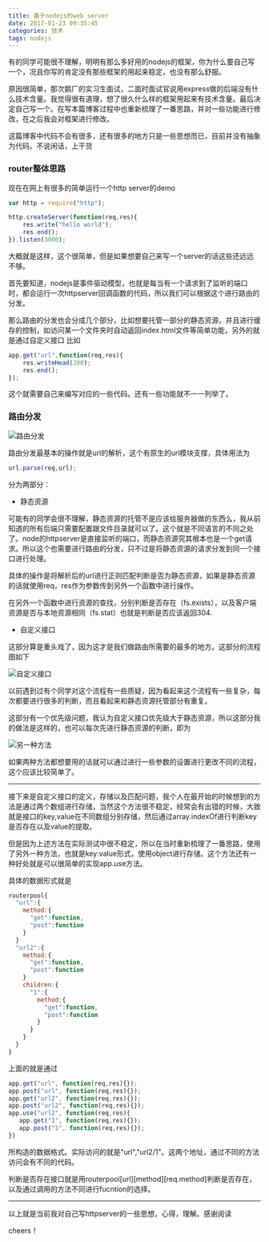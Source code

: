 ```yaml
---
title: 基于nodejs的web server
date: 2017-01-23 09:35:45
categories: 技术
tags: nodejs
---
```


有的同学可能很不理解，明明有那么多好用的nodejs的框架，你为什么要自己写一个，况且你写的肯定没有那些框架的用起来稳定，也没有那么舒服。

原因很简单，那次鹅厂的实习生面试，二面时面试官说用express做的后端没有什么技术含量。我觉得很有道理，想了很久什么样的框架用起来有技术含量。最后决定自己写一个。在写本篇博客过程中也重新梳理了一番思路，并对一些功能进行修改，在之后我会对框架进行修改。

这篇博客中代码不会有很多，还有很多的地方只是一些思想而已，目前并没有抽象为代码。不说闲话，上干货

<!--more-->

### router整体思路

现在在网上有很多的简单运行一个http server的demo
```javascript
var http = require("http");

http.createServer(function(req,res){
    res.write("hello world");
    res.end();
}).listen(3000);
```
大概就是这样，这个很简单，但是如果想要自己来写一个server的话这些还远远不够。

首先要知道，nodejs是事件驱动模型，也就是每当有一个请求到了监听的端口时，都会运行一次httpserver回调函数的代码，所以我们可以根据这个进行路由的分发。

那么路由的分发也会分成几个部分，比如想要托管一部分的静态资源，并且进行缓存的控制，如访问某一个文件夹时自动返回index.html文件等简单功能，另外的就是通过自定义接口 比如
```javascript
app.get("url",function(req,res){
    res.writeHead(200);
    res.end();
});
```
这个就需要自己来编写对应的一些代码。还有一些功能就不一一列举了。

### 路由分发

![路由分发](/img/20170123_1.svg)

路由分发最基本的操作就是url的解析，这个有原生的url模块支撑，具体用法为   
```javascript
url.parse(req,url);
```
分为两部分：

 - 静态资源

 可能有的同学会很不理解，静态资源的托管不是应该给服务器做的东西么，我从前知道的所有后端只需要配置跟文件目录就可以了。这个就是不同语言的不同之处了。node的httpserver是直接监听的端口，而静态资源究其根本也是一个get请求。所以这个也需要进行路由的分发，只不过是将静态资源的请求分发到同一个接口进行处理。

 具体的操作是将解析后的url进行正则匹配判断是否为静态资源，如果是静态资源的话就使用req，res作为参数传到另外一个函数中进行操作。

 在另外一个函数中进行资源的查找，分别判断是否存在（fs.exists），以及客户端资源是否与本地资源相同（fs.stat）也就是判断是否应该返回304.

 - 自定义接口

 这部分算是重头戏了，因为这才是我们做路由所需要的最多的地方。这部分的流程图如下

 ![自定义接口](/img/20170123_2.svg)

 以前遇到过有个同学对这个流程有一些质疑，因为看起来这个流程有一些复杂，每次都要进行很多的判断，而且看起来和静态资源托管部分有重复。

 这部分有一个优先级问题，我认为自定义接口优先级大于静态资源，所以这部分我的做法是这样的，也可以每次先进行静态资源的判断，即为

 ![另一种方法](/img/20170123_3.svg)

 如果两种方法都想要用的话就可以通过进行一些参数的设置进行更改不同的流程，这个应该比较简单了。

 ---
 接下来是自定义接口的定义，存储以及匹配问题，我个人在最开始的时候想到的方法是通过两个数组进行存储，当然这个方法很不稳定，经常会有出错的时候，大致就是接口的key,value在不同数组分别存储，然后通过array.indexOf进行判断key是否存在以及value的提取。

 但是因为上述方法在实际测试中很不稳定，所以在当时重新梳理了一番思路，使用了另外一种方法，也就是key:value形式，使用object进行存储。这个方法还有一种好处就是可以很简单的实现app.use方法。

 具体的数据形式就是
```javascript
routerpool{
  "url":{
    method:{
      "get":function,
      "post":function
    }
  }
  "url2":{
    method:{
      "get":function,
      "post":function
    }
    children:{
      "1":{
        method:{
          "get":function,
          "post":function
        }
      }
    }
  }
}
```

 上面的就是通过

 ```javascript
 app.get("url", function(req,res){});
 app.post("url", function(req,res){});
 app.get("url2", function(req,res){});
 app.post("url2", function(req,res){});
 app.use("url2", function(req,res){
    app.get("1", function(req,res){});
    app.post("1", function(req,res){});
 })
 ```
 所构造的数据格式。实际访问的就是"url","url2/1"。这两个地址，通过不同的方法访问会有不同的代码。

 判断是否存在接口就是用routerpool[url][method][req.method]判断是否存在，以及通过调用的方法不同进行fucntion的选择。

 ---

 以上就是当前我对自己写httpserver的一些思想，心得，理解。感谢阅读

 cheers！